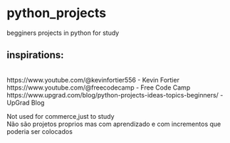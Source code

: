 # python_projects

begginers projects in python for study<br>

<h2>inspirations:</h2><br>
https://www.youtube.com/@kevinfortier556 - Kevin Fortier<br>
https://www.youtube.com/@freecodecamp - Free Code Camp<br>
https://www.upgrad.com/blog/python-projects-ideas-topics-beginners/ - UpGrad Blog<br>


Not used for commerce,just to study<br>
Não são projetos proprios mas com aprendizado e com incrementos que poderia ser colocados
